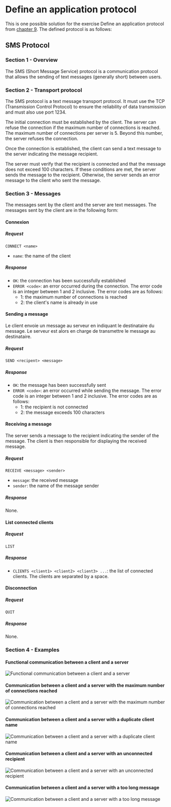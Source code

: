 # Define an application protocol

This is one possible solution for the exercise Define an application protocol from [chapter 9](https://github.com/heig-vd-dai-course/heig-vd-dai-course/tree/main/09-define-an-application-protocol). The defined protocol is as follows:

## SMS Protocol

### Section 1 - Overview

The SMS (Short Message Service) protocol is a communication protocol that allows the sending of text messages (generally short) between users.

### Section 2 - Transport protocol

The SMS protocol is a text message transport protocol. It must use the TCP (Transmission Control Protocol) to ensure the reliability of data transmission and must also use port 1234.

The initial connection must be established by the client. The server can refuse the connection if the maximum number of connections is reached. The maximum number of connections per server is 5. Beyond this number, the server refuses the connection.

Once the connection is established, the client can send a text message to the server indicating the message recipient.

The server must verify that the recipient is connected and that the message does not exceed 100 characters. If these conditions are met, the server sends the message to the recipient. Otherwise, the server sends an error message to the client who sent the message.

### Section 3 - Messages

The messages sent by the client and the server are text messages. The messages sent by the client are in the following form:

#### Connexion

##### Request

```
CONNECT <name>
```

- `name`: the name of the client

##### Response

- `OK`: the connection has been successfully established
- `ERROR <code>`: an error occurred during the connection. The error code is an integer between 1 and 2 inclusive. The error codes are as follows:
  - 1: the maximum number of connections is reached
  - 2: the client's name is already in use

#### Sending a message

Le client envoie un message au serveur en indiquant le destinataire du message. Le serveur est alors 
en charge de transmettre le message au destinataire.

##### Request

```
SEND <recipent> <message>
```

##### Response

- `OK`: the message has been successfully sent
- `ERROR <code>`: an error occurred while sending the message. The error code is an integer between 1 and 2 inclusive. The error codes are as follows:
  - 1: the recipient is not connected
  - 2: the message exceeds 100 characters

#### Receiving a message

The server sends a message to the recipient indicating the sender of the message. The client is then responsible for displaying the received message.

##### Request

```
RECEIVE <message> <sender>
```

- `message`: the received message
- `sender`: the name of the message sender

##### Response

None.

#### List connected clients

##### Request

```
LIST
```

##### Response

- `CLIENTS <client1> <client2> <client3> ...`: the list of connected clients. The clients are separated by a space.

#### Disconnection

##### Request

```
QUIT
```

##### Response  

None.

### Section 4 - Examples

#### Functional communication between a client and a server

![Functional communication between a client and a server](./images/example-1.png)

#### Communication between a client and a server with the maximum number of connections reached

![Communication between a client and a server with the maximum number of connections reached](./images/example-2.png)

#### Communication between a client and a server with a duplicate client name

![Communication between a client and a server with a duplicate client name](./images/example-3.png)

#### Communication between a client and a server with an unconnected recipient

![Communication between a client and a server with an unconnected recipient](./images/example-4.png)

#### Communication between a client and a server with a too long message

![Communication between a client and a server with a too long message](./images/example-5.png)

